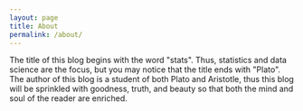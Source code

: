 ```yaml
---
layout: page
title: About
permalink: /about/
---
```


The title of this blog begins with the word "stats". Thus, statistics and data science are the focus, but you may notice that the title ends with "Plato". The author of this blog is a student of both Plato and Aristotle, thus this blog will be sprinkled with goodness, truth, and beauty so that both the mind and soul of the reader are enriched.

